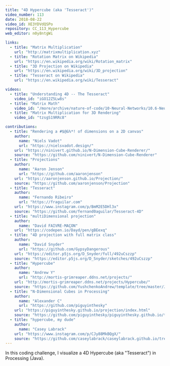 ```yaml
---
title: "4D Hypercube (aka 'Tesseract')"
video_number: 113
date: 2018-08-22
video_id: XE3YDVdQSPo
repository: CC_113_Hypercube
web_editor: n0y8ntgWi

links:
  - title: "Matrix Multiplication"
    url: "http://matrixmultiplication.xyz"
  - title: "Rotation Matrix on Wikipedia"
    url: "https://en.wikipedia.org/wiki/Rotation_matrix"
  - title: "3D Projection on Wikipedia"
    url: "https://en.wikipedia.org/wiki/3D_projection"
  - title: "Tesseract on Wikipedia"
    url: "https://en.wikipedia.org/wiki/Tesseract"

videos:
  - title: "Understanding 4D -- The Tesseract"
    video_id: "iGO12Z5Lw8s"
  - title: "Matrix Math"
    video_id: "/more/archive/nature-of-code/10-Neural-Networks/10.6-Neural-Networks-Matrix-Math-Part-1"
  - title: "Matrix Multiplication for 3D Rendering"
    video_id: "tzsgS19RRc8"

contributions:
  - title: "Rendering a #$@&%*! of dimensions on a 2D canvas"
    author:
      name: "Niels Vadot"
      url: "https://nielsvadot.design/"
    url: "https://ninivert.github.io/N-Dimension-Cube-Renderer/"
    source: "https://github.com/ninivert/N-Dimension-Cube-Renderer"
  - title: "Projections"
    author:
      name: "Aaron Jenson"
      url: "https://github.com/aaronjenson"
    url: "https://aaronjenson.github.io/Projection/"
    source: "https://github.com/aaronjenson/Projection"
  - title: "Tesseract"
    author:
      name: "Fernando Ribeiro"
      url: "https://fraguilar.com"
    url: "https://www.instagram.com/p/BmM2E5DHl3x"
    source: "https://github.com/fernand0aguilar/Tesseract-4D"
  - title: "multiDimensional projection"
    author:
      name: "David FAIVRE-MAÇON"
    url: "https://codepen.io/Dayd/pen/gBEexq"
  - title: "4D projection with full matrix class"
    author:
      name: "David Snyder"
      url: "https://github.com/GypsyDangerous"
    url: "https://editor.p5js.org/D_Snyder/full/492uCszzp"
    source: "https://editor.p5js.org/D_Snyder/sketches/492uCszzp"
  - title: "Hypercube"
    author:
      name: "Andrew Y"
      url: "http://mortis-grimreaper.ddns.net/projects/"
    url: "http://mortis-grimreaper.ddns.net/projects/Hypercube/"
    source: "https://github.com/YushchenkoAndrew/template/tree/master/JS/Hypercube"
  - title: "N-Dimensional Cubes in Processing"
    author:
      name: "Alexander C"
      url: "https://github.com/piguyinthesky"
    url: "https://piguyinthesky.github.io/projection/index.html"
    source: "https://github.com/piguyinthesky/piguyinthesky.github.io/tree/main/projection/Projection"
  - title: "hypercube, my dude"
    author:
      name: "Casey Labrack"
    url: "https://www.instagram.com/p/CJy88MkBQgX/"
    source: "https://github.com/caseylabrack/caseylabrack.github.io/tree/master/sketches/hypercube"    
---
```


In this coding challenge, I visualize a 4D Hypercube (aka "Tesseract") in Processing (Java).
